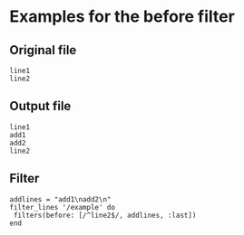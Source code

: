 # Examples for the before filter

## Original file
````
line1
line2
````

## Output file
````
line1
add1
add2
line2
````

## Filter
````
addlines = "add1\nadd2\n"
filter_lines '/example' do
 filters(before: [/^line2$/, addlines, :last])
end
